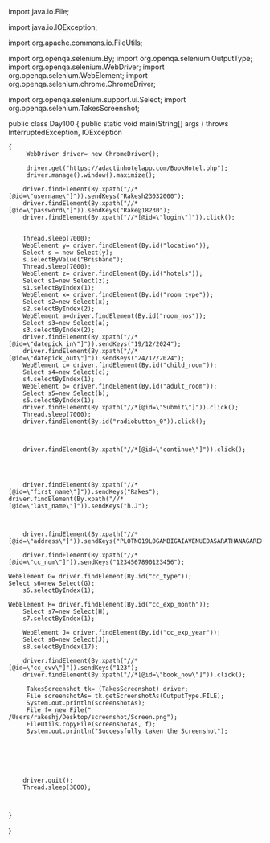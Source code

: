 import java.io.File;

import java.io.IOException;

import org.apache.commons.io.FileUtils;

import org.openqa.selenium.By;
import org.openqa.selenium.OutputType;
import org.openqa.selenium.WebDriver;
import org.openqa.selenium.WebElement;
import org.openqa.selenium.chrome.ChromeDriver;

import org.openqa.selenium.support.ui.Select;
import org.openqa.selenium.TakesScreenshot;


public class Day100 {
	public static void main(String[] args ) throws InterruptedException, IOException
	
	{
		 WebDriver driver= new ChromeDriver();
		 
		 driver.get("https://adactinhotelapp.com/BookHotel.php");
		 driver.manage().window().maximize();
		
		driver.findElement(By.xpath("//*[@id=\"username\"]")).sendKeys("Rakesh23032000");
		driver.findElement(By.xpath("//*[@id=\"password\"]")).sendKeys("Rake@18230");
		driver.findElement(By.xpath("//*[@id=\"login\"]")).click();

		
		Thread.sleep(7000);
		WebElement y= driver.findElement(By.id("location"));
		Select s = new Select(y);
		s.selectByValue("Brisbane");
		Thread.sleep(7000);
		WebElement z= driver.findElement(By.id("hotels"));
		Select s1=new Select(z);
		s1.selectByIndex(1);
		WebElement x= driver.findElement(By.id("room_type"));
		Select s2=new Select(x);
		s2.selectByIndex(2);
		WebElement a=driver.findElement(By.id("room_nos"));
		Select s3=new Select(a);
		s3.selectByIndex(2);
		driver.findElement(By.xpath("//*[@id=\"datepick_in\"]")).sendKeys("19/12/2024");
		driver.findElement(By.xpath("//*[@id=\"datepick_out\"]")).sendKeys("24/12/2024");
		WebElement c= driver.findElement(By.id("child_room"));
		Select s4=new Select(c);
		s4.selectByIndex(1);
		WebElement b= driver.findElement(By.id("adult_room"));
		Select s5=new Select(b);
		s5.selectByIndex(1);
		driver.findElement(By.xpath("//*[@id=\"Submit\"]")).click();
		Thread.sleep(7000);
		driver.findElement(By.id("radiobutton_0")).click();
		
		
		
		driver.findElement(By.xpath("//*[@id=\"continue\"]")).click();
		
		
		
		
		driver.findElement(By.xpath("//*[@id=\"first_name\"]")).sendKeys("Rakes");
	driver.findElement(By.xpath("//*[@id=\"last_name\"]")).sendKeys("h.J");
		
		
		
		driver.findElement(By.xpath("//*[@id=\"address\"]")).sendKeys("PLOTNO19LOGAMBIGAIAVENUEDASARATHANAGAREXTENSIONTADAPERUMBAKKAMPONNERI601204");
	
		driver.findElement(By.xpath("//*[@id=\"cc_num\"]")).sendKeys("1234567890123456");
		
	WebElement G= driver.findElement(By.id("cc_type"));
	Select s6=new Select(G);
		s6.selectByIndex(1);
		
	WebElement H= driver.findElement(By.id("cc_exp_month"));
		Select s7=new Select(H);
		s7.selectByIndex(1);
		
		WebElement J= driver.findElement(By.id("cc_exp_year"));
		Select s8=new Select(J);
		s8.selectByIndex(17);
		
		driver.findElement(By.xpath("//*[@id=\"cc_cvv\"]")).sendKeys("123");
		driver.findElement(By.xpath("//*[@id=\"book_now\"]")).click();
	
		 TakesScreenshot tk= (TakesScreenshot) driver;
		 File screenshotAs= tk.getScreenshotAs(OutputType.FILE);
		 System.out.println(screenshotAs);
		 File f= new File(" /Users/rakeshj/Desktop/screenshot/Screen.png");
		 FileUtils.copyFile(screenshotAs, f);
		 System.out.println("Successfully taken the Screenshot");
		
		 
		 
		
		
		
		driver.quit();
		Thread.sleep(3000);
				
		
		
	}
	
}

